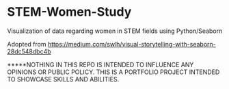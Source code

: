 # STEM-Women-Study
Visualization of data regarding women in STEM fields using Python/Seaborn

Adopted from https://medium.com/swlh/visual-storytelling-with-seaborn-28dc548dbc4b

*****NOTHING IN THIS REPO IS INTENDED TO INFLUENCE ANY OPINIONS OR PUBLIC POLICY. THIS IS A PORTFOLIO PROJECT INTENDED TO SHOWCASE SKILLS AND ABILITIES.
